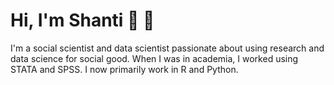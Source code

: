 # Hi, I'm Shanti :wave: 👋

<!--
**shanti-agung/shanti-agung** is a ✨ _special_ ✨ repository because its `README.md` (this file) appears on your GitHub profile.

Here are some ideas to get you started:

- 🔭 I’m currently working on ...
- 🌱 I’m currently learning ...
- 👯 I’m looking to collaborate on ...
- 🤔 I’m looking for help with ...
- 💬 Ask me about ...
- 📫 How to reach me: ...
- 😄 Pronouns: ...
- ⚡ Fun fact: ...
-->

I'm a social scientist and data scientist passionate about using research and data science for social good. When I was in academia, I worked using STATA and SPSS. I now primarily work in R and Python.